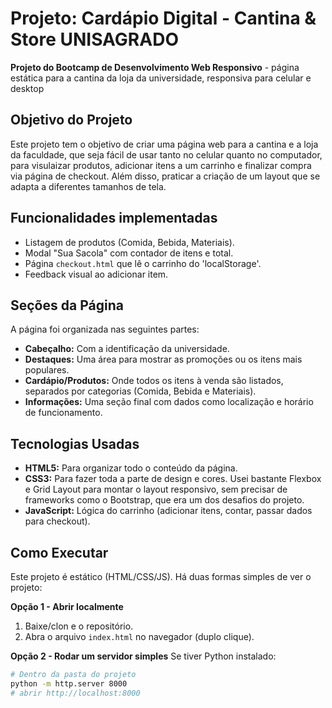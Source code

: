 ﻿# Projeto: Cardápio Digital - Cantina & Store UNISAGRADO

**Projeto do Bootcamp de Desenvolvimento Web Responsivo** - página estática para a cantina da loja da universidade, responsiva para celular e desktop

## Objetivo do Projeto

Este projeto tem o objetivo de criar uma página web para a cantina e a loja da faculdade, que seja fácil de usar tanto no celular quanto no computador, para visulaizar produtos, adicionar itens a um carrinho e finalizar compra via página de checkout. Além disso, praticar a criação de um layout que se adapta a diferentes tamanhos de tela.

## Funcionalidades implementadas
- Listagem de produtos (Comida, Bebida, Materiais).
- Modal "Sua Sacola" com contador de itens e total.
- Página `checkout.html` que lê o carrinho do 'localStorage'.
- Feedback visual ao adicionar item.

## Seções da Página

A página foi organizada nas seguintes partes:

* **Cabeçalho:** Com a identificação da universidade.
* **Destaques:** Uma área para mostrar as promoções ou os itens mais populares.
* **Cardápio/Produtos:** Onde todos os itens à venda são listados, separados por categorias (Comida, Bebida e Materiais).
* **Informações:** Uma seção final com dados como localização e horário de funcionamento.

## Tecnologias Usadas

* **HTML5:** Para organizar todo o conteúdo da página.
* **CSS3:** Para fazer toda a parte de design e cores. Usei bastante Flexbox e Grid Layout para montar o layout responsivo, sem precisar de frameworks como o Bootstrap, que era um dos desafios do projeto.
* **JavaScript:** Lógica do carrinho (adicionar itens, contar, passar dados para checkout).

## Como Executar
Este projeto é estático (HTML/CSS/JS). Há duas formas simples de ver o projeto:

**Opção 1 - Abrir localmente**
1. Baixe/clon e o repositório.
2. Abra o arquivo `index.html` no navegador (duplo clique).

**Opção 2 - Rodar um servidor simples**
Se tiver Python instalado:
```bash
# Dentro da pasta do projeto
python -m http.server 8000
# abrir http://localhost:8000
